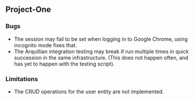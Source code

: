 ## Project-One

### Bugs

* The session may fail to be set when logging in to Google Chrome, using incognito mode fixes that.
* The Arquillian integration testing may break if run multiple times in quick succession in the same infrastructure. (This does not happen often, and has yet to happen with the testing script).

### Limitations
* The CRUD operations for the user entity are not implemented.
